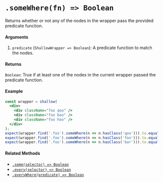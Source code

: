 # `.someWhere(fn) => Boolean`

Returns whether or not any of the nodes in the wrapper pass the provided predicate function.


#### Arguments

1. `predicate` (`ShallowWrapper => Boolean`): A predicate function to match the nodes.



#### Returns

`Boolean`: True if at least one of the nodes in the current wrapper passed the predicate function.



#### Example

```jsx
const wrapper = shallow(
  <div>
    <div className="foo qoo" />
    <div className="foo boo" />
    <div className="foo hoo" />
  </div>
);
expect(wrapper.find('.foo').someWhere(n => n.hasClass('qoo'))).to.equal(true);
expect(wrapper.find('.foo').someWhere(n => n.hasClass('foo'))).to.equal(true);
expect(wrapper.find('.foo').someWhere(n => n.hasClass('bar'))).to.equal(false);
```


#### Related Methods

- [`.some(selector) => Boolean`](some.md)
- [`.every(selector) => Boolean`](every.md)
- [`.everyWhere(predicate) => Boolean`](everyWhere.md)
